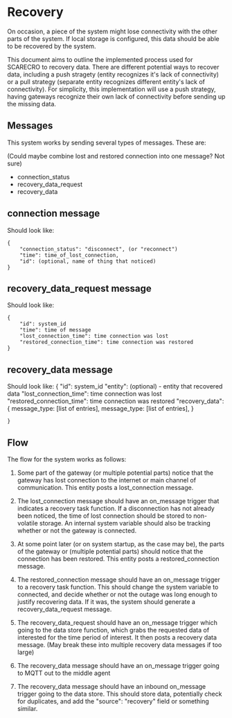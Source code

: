 # Recovery 
On occasion, a piece of the system might lose connectivity with the other parts of the system. If local storage is configured, this data should be able to be recovered by the system. 

This document aims to outline the implemented process used for SCARECRO to recovery data. There are different potential ways to recover data, including a push stragety (entity recognizes it's lack of connectivity) or a pull strategy (separate entity recognizes different entity's lack of connectivity). For simplicity, this implementation will use a push strategy, having gateways recognize their own lack of connectivity before sending up the missing data. 

## Messages 
This system works by sending several types of messages. These are: 

(Could maybe combine lost and restored connection into one message? Not sure)
* connection_status
* recovery_data_request
* recovery_data

## connection message 
Should look like: 

    {
        "connection_status": "disconnect", (or "reconnect")
        "time": time_of_lost_connection, 
        "id": (optional, name of thing that noticed)
    }


## recovery_data_request message
Should look like:

    {
        "id": system_id
        "time": time of message
        "lost_connection_time": time connection was lost
        "restored_connection_time": time connection was restored 
    }

## recovery_data message
Should look like:
    {
        "id": system_id
        "entity": (optional) - entity that recovered data
        "lost_connection_time": time connection was lost
        "restored_connection_time": time connection was restored
        "recovery_data": {
            message_type: [list of entries],
            message_type: [list of entries],
        }

    }

## Flow
The flow for the system works as follows: 

1. Some part of the gateway (or multiple potential parts) notice that the gateway has lost connection to the internet or main channel of communication. This entity posts a lost_connection message. 

2. The lost_connection message should have an on_message trigger that indicates a recovery task function. If a disconnection has not already been noticed, the time of lost connection should be stored to non-volatile storage. An internal system variable should also be tracking whether or not the gateway is connected. 

3. At some point later (or on system startup, as the case may be), the parts of the gateway or (multiple potential parts) should notice that the connection has been restored. This entity posts a restored_connection message. 

4. The restored_connection message should have an on_message trigger to a recovery task function. This should change the system variable to connected, and decide whether or not the outage was long enough to justify recovering data. If it was, the system should generate a recovery_data_request message. 

5. The recovery_data_request should have an on_message trigger which going to the data store function, which grabs the requested data of interested for the time period of interest. It then posts a recovery data message. (May break these into multiple recovery data messages if too large)

6. The recovery_data message should have an on_message trigger going to MQTT out to the middle agent

7. The recovery_data message should have an inbound on_message trigger going to the data store. This should store data, potentially check for duplicates, and add the "source": "recovery" field or something similar.  


